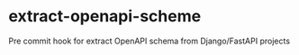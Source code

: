 # extract-openapi-scheme

Pre commit hook for extract OpenAPI schema from Django/FastAPI projects


<!-- Pytest Coverage Comment:Begin -->
<!-- Pytest Coverage Comment:End -->